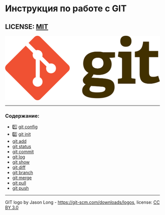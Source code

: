# Инструкция по работе с GIT

LICENSE: [MIT](./license.md)
---


![git-logo](./assets/logo.png)

--- 
### Содержание: 

- :one: [git config](./config.md)
- 2️⃣ [git init](./init.md)
- [git add](./add.md)
- [git status](./status.md)
- [git commit](./commit.md)
- [git log](./log.md)
- [git show](./show.md)
- [git diff](./diff.md)
- [git branch](./branch.md)
- [git merge](./merge.md)
- [git pull](./pull.md)
- [git push](./push.md)

---

GIT logo by Jason Long - https://git-scm.com/downloads/logos,
license: [CC BY 3.0](https://creativecommons.org/licenses/by/3.0/)
